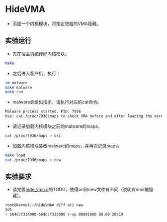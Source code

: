 # HideVMA

* 添加一个内核模块，将指定进程的VMA隐藏。

## 实验运行

* 先在宿主机编译好内核模块。

```bash
make
```

* 之后进入客户机，执行：

```bash
rm malware
make malware
make run
```

* malware会给出指示，请执行对应的cat命令。

```bash
Malware process started. PID: 7936
Use: cat /proc/7936/maps to check VMA before and after loading the kernel module.
```

* 请记录加载内核模块之前的malware的maps。

```bash
cat /proc/7936/maps > ori
```

* 加载内核模块篡改malware的maps，并再次记录maps。

```bash
make load
cat /proc/7936/maps > new
```

## 实验要求

* 请完善[hide_vma.c](./hide_vma.c)的TODO，使得ori和new文件有不同（说明有vma被隐藏）。

```bash
root@kernel:~/HideVMA# diff ori new
2d1
< 564dcf334000-564dcf335000 r-xp 00001000 08:00 28519                      /root/HideVMA/malware
```